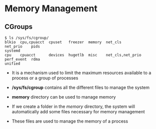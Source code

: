 # Memory Management

## CGroups

    $ ls /sys/fs/cgroup/
    blkio  cpu,cpuacct  cpuset   freezer  memory  net_cls           net_prio    pids
    systemd
    cpu    cpuacct      devices  hugetlb  misc    net_cls,net_prio  perf_event  rdma
    unified

- It is a mechanism used to limit the maximum resources available to a process
or a group of processes

- **/sys/fs/cgroup** contains all the different files to manage the system
- **memory** directory can be used to manage memory

- If we create a folder in the *memory* directory, the system will automatically
add some files necessary for memory management

- These files are used to manage the memory of a process
